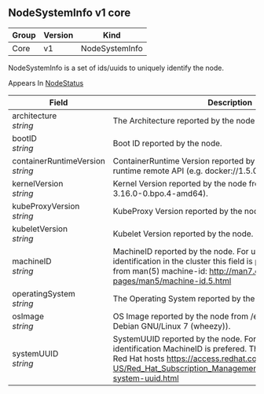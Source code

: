 ## NodeSystemInfo v1 core

Group        | Version     | Kind
------------ | ---------- | -----------
Core | v1 | NodeSystemInfo



NodeSystemInfo is a set of ids/uuids to uniquely identify the node.

<aside class="notice">
Appears In  <a href="#nodestatus-v1">NodeStatus</a> </aside>

Field        | Description
------------ | -----------
architecture <br /> *string*  | The Architecture reported by the node
bootID <br /> *string*  | Boot ID reported by the node.
containerRuntimeVersion <br /> *string*  | ContainerRuntime Version reported by the node through runtime remote API (e.g. docker://1.5.0).
kernelVersion <br /> *string*  | Kernel Version reported by the node from 'uname -r' (e.g. 3.16.0-0.bpo.4-amd64).
kubeProxyVersion <br /> *string*  | KubeProxy Version reported by the node.
kubeletVersion <br /> *string*  | Kubelet Version reported by the node.
machineID <br /> *string*  | MachineID reported by the node. For unique machine identification in the cluster this field is prefered. Learn more from man(5) machine-id: http://man7.org/linux/man-pages/man5/machine-id.5.html
operatingSystem <br /> *string*  | The Operating System reported by the node
osImage <br /> *string*  | OS Image reported by the node from /etc/os-release (e.g. Debian GNU/Linux 7 (wheezy)).
systemUUID <br /> *string*  | SystemUUID reported by the node. For unique machine identification MachineID is prefered. This field is specific to Red Hat hosts https://access.redhat.com/documentation/en-US/Red_Hat_Subscription_Management/1/html/RHSM/getting-system-uuid.html

